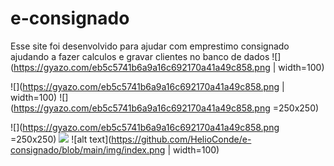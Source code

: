 # e-consignado
Esse site foi desenvolvido para ajudar com emprestimo consignado ajudando a fazer calculos e gravar clientes no banco de dados
![](https://gyazo.com/eb5c5741b6a9a16c692170a41a49c858.png | width=100)

![](https://gyazo.com/eb5c5741b6a9a16c692170a41a49c858.png | width=100)
![](https://gyazo.com/eb5c5741b6a9a16c692170a41a49c858.png =250x250)

![](https://gyazo.com/eb5c5741b6a9a16c692170a41a49c858.png =250x250)
![](https://gyazo.com/eb5c5741b6a9a16c692170a41a49c858.png)
![alt text](https://github.com/HelioConde/e-consignado/blob/main/img/index.png | width=100)
